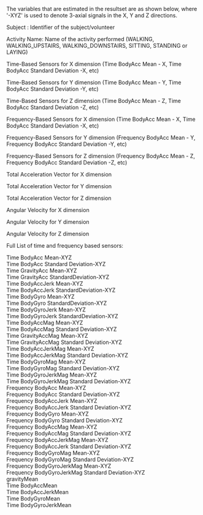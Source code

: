 The variables that are estimated in the resultset are as shown below, where '-XYZ' is used to denote 3-axial signals in the X, Y and Z directions.  

Subject : Identifier of the subject/volunteer

Activity Name: Name of the activity performed (WALKING, WALKING_UPSTAIRS, WALKING_DOWNSTAIRS, SITTING, STANDING or LAYING)

Time-Based Sensors for X dimension (Time BodyAcc Mean - X, Time BodyAcc Standard Deviation -X, etc)

Time-Based Sensors for Y dimension (Time BodyAcc Mean - Y, Time BodyAcc Standard Deviation -Y, etc)

Time-Based Sensors for Z dimension (Time BodyAcc Mean - Z, Time BodyAcc Standard Deviation -Z, etc)

Frequency-Based Sensors for X dimension (Time BodyAcc Mean - X, Time BodyAcc Standard Deviation -X, etc)

Frequency-Based Sensors for Y dimension (Frequency BodyAcc Mean - Y, Frequency BodyAcc Standard Deviation -Y, etc)

Frequency-Based Sensors for Z dimension (Frequency BodyAcc Mean - Z, Frequency BodyAcc Standard Deviation -Z, etc)

Total Acceleration Vector for X dimension

Total Acceleration Vector for Y dimension

Total Acceleration Vector for Z dimension

Angular Velocity for X dimension

Angular Velocity for Y dimension

Angular Velocity for Z dimension

Full List of time and frequency based sensors:

Time BodyAcc Mean-XYZ  
Time BodyAcc Standard Deviation-XYZ  
Time GravityAcc Mean-XYZ  
Time GravityAcc StandardDeviation-XYZ  
Time BodyAccJerk Mean-XYZ  
Time BodyAccJerk StandardDeviation-XYZ  
Time BodyGyro Mean-XYZ  
Time BodyGyro StandardDeviation-XYZ  
Time BodyGyroJerk Mean-XYZ  
Time BodyGyroJerk StandardDeviation-XYZ  
Time BodyAccMag Mean-XYZ  
Time BodyAccMag Standard Deviation-XYZ  
Time GravityAccMag Mean-XYZ  
Time GravityAccMag Standard Deviation-XYZ  
Time BodyAccJerkMag Mean-XYZ  
Time BodyAccJerkMag Standard Deviation-XYZ  
Time BodyGyroMag Mean-XYZ  
Time BodyGyroMag Standard Deviation-XYZ  
Time BodyGyroJerkMag Mean-XYZ  
Time BodyGyroJerkMag Standard Deviation-XYZ  
Frequency BodyAcc Mean-XYZ  
Frequency BodyAcc Standard Deviation-XYZ  
Frequency BodyAccJerk Mean-XYZ  
Frequency BodyAccJerk Standard Deviation-XYZ  
Frequency BodyGyro Mean-XYZ  
Frequency BodyGyro Standard Deviation-XYZ  
Frequency BodyAccMag Mean-XYZ  
Frequency BodyAccMag Standard Deviation-XYZ  
Frequency BodyAccJerkMag Mean-XYZ  
Frequency BodyAccJerk Standard Deviation-XYZ  
Frequency BodyGyroMag Mean-XYZ  
Frequency BodyGyroMag Standard Deviation-XYZ  
Frequency BodyGyroJerkMag Mean-XYZ  
Frequency BodyGyroJerkMag Standard Deviation-XYZ  
gravityMean  
Time BodyAccMean  
Time BodyAccJerkMean  
Time BodyGyroMean  
Time BodyGyroJerkMean  
